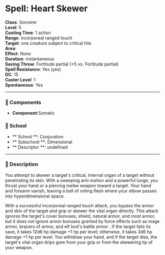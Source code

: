 
# Spell: Heart Skewer
**Class**: Sorcerer  
**Level**: 5  
**Casting Time**: 1 action  
**Range**: incorporeal ranged touch  
**Target**: one creature subject to critical hits  
**Area**:   
**Effect**: _None_  
**Duration**: instantaneous  
**Saving Throw**: Fortitude partial (+5 vs. Fortitude partial)  
**Spell Resistance**: Yes (yes)  
**DC**: 15  
**Caster Level**: 1  
**Spontaneous**: Yes

---

### 🔮 Components
- **Component**:Somatic

### 🏫 School
- ** School **: Conjuration
- ** Subschool **: Dimensional
- ** Descriptor **: undefined
---

### 📜 Description
You attempt to skewer a target's critical, internal organ of a target without penetrating its skin. With a sweeping arm motion and a powerful lunge, you thrust your hand or a piercing melee weapon toward a target. Your hand and forearm vanish, leaving a ball of roiling flesh where your elbow passes into hyperdimensional space.

With a successful incorporeal ranged touch attack, you bypass the armor and skin of the target and grip or skewer the vital organ directly. This attack ignores the target's cover bonuses, shield, natural armor, and most armor, but it does not ignore armor bonuses granted by force effects such as mage armor, bracers of armor, and elf lord's battle armor . If the target fails its save, it takes 12d6 hp damage +1 hp per level; otherwise, it takes 3d6 hp damage +1 hp per level. You withdraw your hand, and if the target dies, the target's vital organ drips gore from your grip or from the skewering tip of your weapon.

